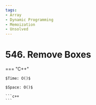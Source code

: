```yaml
---
tags:
- Array
- Dynamic Programming
- Memoization
- Unsolved
---
```



# 546. Remove Boxes

=== "C++"

    $Time: O()$

    $Space: O()$

    ```c++
    ```